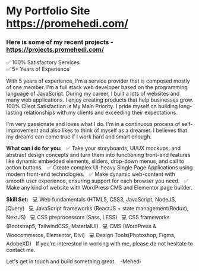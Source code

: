 # My Portfolio Site https://promehedi.com/

### Here is some of my recent projects - https://projects.promehedi.com/

✅ 100% Satisfactory Services <br />
✅ 5+ Years of Experience

With 5 years of experience, I'm a service provider that is composed mostly of one member. I'm a full stack web developer based on the programming language of JavaScript. During my career, I built a lots of websites and many web applications. I enjoy creating products that help businesses grow. 100% Client Satisfaction is My Main Priority. I pride myself on building long-lasting relationships with my clients and exceeding their expectations.

I'm very passionate and loves what I do. I'm in a continuous process of self-improvement and also likes to think of myself as a dreamer. I believes that my dreams can come true if I work hard and smart enough.

**What can i do for you:** &nbsp;
✅ Take your storyboards, UI/UX mockups, and abstract design concepts and turn them into functioning front-end features like dynamic embedded elements, sliders, drop-down menus, and call to action buttons. &nbsp;
✅ Create complex UI-heavy Single Page Applications using modern front-end technologies. &nbsp;
✅ Make dynamic web-content with smooth user experience, ensuring support for each browser you need. &nbsp;
✅ Make any kind of website with WordPress CMS and Elementor page builder. 

**Skill Set:** &nbsp;
💻 Web fundamentals (HTML5, CSS3, JavaScript, NodeJS, jQuery) &nbsp;
💻 JavaScript frameworks (ReactJS + state management(Redux), NextJS) &nbsp;
💻 CSS preprocessors (Sass, LESS) &nbsp;
💻 CSS frameworks (Bootstrap5, TailwindCSS, MaterialUI) &nbsp;
💻 CMS (WordPress & Woocommerce, Elementor, Divi) &nbsp;
💻 Design Tools(Photoshop, Figma, AdobeXD) &nbsp;
If you’re interested in working with me, please do not hesitate to contact me.

Let's get in touch and build something great. &nbsp;
-Mehedi
